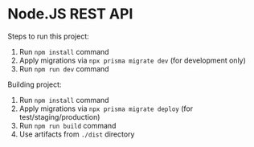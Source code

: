 # Node.JS REST API

Steps to run this project:

1. Run `npm install` command
2. Apply migrations via `npx prisma migrate dev` (for development only)
3. Run `npm run dev` command

Building project:

1. Run `npm install` command
2. Apply migrations via `npx prisma migrate deploy` (for test/staging/production)
3. Run `npm run build` command
4. Use artifacts from `./dist` directory